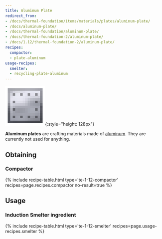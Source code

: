 ```yaml
---
title: Aluminum Plate
redirect_from:
- /docs/thermal-foundation/items/materials/plates/aluminum-plate/
- /docs/aluminum-plate/
- /docs/thermal-foundation/aluminum-plate/
- /docs/thermal-foundation-2/aluminum-plate/
- /docs/1.12/thermal-foundation-2/aluminum-plate/
recipes:
  compactor:
  - plate-aluminum
usage-recipes:
  smelter:
  - recycling-plate-aluminum
---
```


![Aluminum plate](/assets/images/thermal-foundation-2/plate-aluminum.png){:style="height: 128px"}


**Aluminum plates** are crafting materials made of
[aluminum](/docs/1.12/thermal-foundation/aluminum-ingot/). They are currently not used for anything.


Obtaining
---------

### Compactor
{% include recipe-table.html type='te-1-12-compactor' recipes=page.recipes.compactor no-result=true %}


Usage
-----

### Induction Smelter ingredient
{% include recipe-table.html type='te-1-12-smelter' recipes=page.usage-recipes.smelter %}
